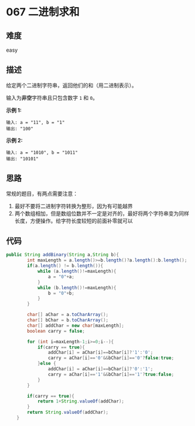 # 067 二进制求和

## 难度

easy

## 描述

给定两个二进制字符串，返回他们的和（用二进制表示）。

输入为**非空**字符串且只包含数字 `1` 和 `0`。

**示例 1:**

```
输入: a = "11", b = "1"
输出: "100"
```

**示例 2:**

```
输入: a = "1010", b = "1011"
输出: "10101"
```

## 思路

常规的题目，有两点需要注意：

1. 最好不要将二进制字符转换为整形，因为有可能越界
2. 两个数组相加，但是数组位数并不一定是对齐的，最好将两个字符串变为同样长度，方便操作。给字符长度较短的前面补零就可以

## 代码

```java 
public String addBinary(String a,String b){
        int maxLength = a.length()>=b.length()?a.length():b.length();
        if(a.length() != b.length()){
            while (a.length()!=maxLength){
                a = "0"+a;
            }
            while (b.length()!=maxLength){
                b = "0"+b;
            }
        }

        char[] aChar = a.toCharArray();
        char[] bChar = b.toCharArray();
        char[] addChar = new char[maxLength];
        boolean carry = false;

        for (int i=maxLength-1;i>=0;i--){
            if(carry == true){
                addChar[i] = aChar[i]==bChar[i]?'1':'0';
                carry = aChar[i]=='0'&&bChar[i]=='0'?false:true;
            }else {
                addChar[i] = aChar[i]==bChar[i]?'0':'1';
                carry = aChar[i]=='1'&&bChar[i]=='1'?true:false;
            }
        }

        if(carry == true){
            return 1+String.valueOf(addChar);
        }
        return String.valueOf(addChar);
    }
```

